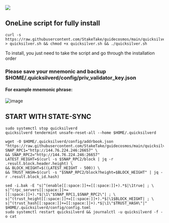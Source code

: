![](https://i.yapx.ru/RTuEU.jpg)


## OneLine script for fully install
```
curl -s https://raw.githubusercontent.com/StakeTake/guidecosmos/main/quicksilver/killerqueen/quicksilver > quicksilver.sh && chmod +x quicksilver.sh && ./quicksilver.sh
```
To install, you just need to take the script and go through the installation order
### Please save your mnemonic and backup $HOME/.quicksilverd/config/priv_validator_key.json
#### For example mnemonic phrase:
![image](https://user-images.githubusercontent.com/93165931/184551172-16cb2f1a-3145-4e5b-8092-c966e2f3e5ef.png)
## START WITH STATE-SYNC
```
sudo systemctl stop quicksilverd
quicksilverd tendermint unsafe-reset-all --home $HOME/.quicksilverd

wget -O $HOME/.quicksilverd/config/addrbook.json "https://raw.githubusercontent.com/StakeTake/guidecosmos/main/quicksilver/killerqueen/addrbook.json"
SNAP_RPC1="http://144.76.224.246:26657" \
&& SNAP_RPC2="http://144.76.224.246:26657"
LATEST_HEIGHT=$(curl -s $SNAP_RPC2/block | jq -r .result.block.header.height) \
&& BLOCK_HEIGHT=$((LATEST_HEIGHT - 500)) \
&& TRUST_HASH=$(curl -s "$SNAP_RPC2/block?height=$BLOCK_HEIGHT" | jq -r .result.block_id.hash)

sed -i.bak -E "s|^(enable[[:space:]]+=[[:space:]]+).*$|\1true| ; \
s|^(rpc_servers[[:space:]]+=[[:space:]]+).*$|\1\"$SNAP_RPC1,$SNAP_RPC2\"| ; \
s|^(trust_height[[:space:]]+=[[:space:]]+).*$|\1$BLOCK_HEIGHT| ; \
s|^(trust_hash[[:space:]]+=[[:space:]]+).*$|\1\"$TRUST_HASH\"|" $HOME/.quicksilverd/config/config.toml
sudo systemctl restart quicksilverd && journalctl -u quicksilverd -f -o cat
```
